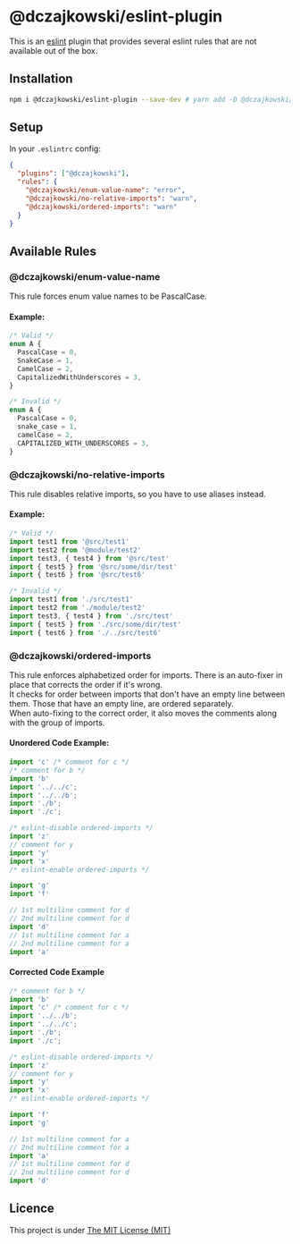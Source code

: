 # @dczajkowski/eslint-plugin
This is an [eslint](https://eslint.org/) plugin that provides several eslint rules that are not available out of the box.

## Installation
```bash
npm i @dczajkowski/eslint-plugin --save-dev # yarn add -D @dczajkowski/eslint-plugin
```
## Setup
In your `.eslintrc` config:

```json
{
  "plugins": ["@dczajkowski"],
  "rules": {
    "@dczajkowski/enum-value-name": "error",
    "@dczajkowski/no-relative-imports": "warn",
    "@dczajkowski/ordered-imports": "warn"
  }
}
```

## Available Rules
### @dczajkowski/enum-value-name
This rule forces enum value names to be PascalCase.

#### Example:
```ts
/* Valid */
enum A {
  PascalCase = 0,
  SnakeCase = 1,
  CamelCase = 2,
  CapitalizedWithUnderscores = 3,
}

/* Invalid */
enum A {
  PascalCase = 0,
  snake_case = 1,
  camelCase = 2,
  CAPITALIZED_WITH_UNDERSCORES = 3,
}
```

### @dczajkowski/no-relative-imports
This rule disables relative imports, so you have to use aliases instead.

#### Example:
```ts
/* Valid */
import test1 from '@src/test1'
import test2 from '@module/test2'
import test3, { test4 } from '@src/test'
import { test5 } from '@src/some/dir/test'
import { test6 } from '@src/test6'

/* Invalid */
import test1 from './src/test1'
import test2 from './module/test2'
import test3, { test4 } from './src/test'
import { test5 } from './src/some/dir/test'
import { test6 } from './../src/test6'
```

### @dczajkowski/ordered-imports
This rule enforces alphabetized order for imports. There is an auto-fixer in place that corrects the order if it's wrong.  
It checks for order between imports that don't have an empty line between them. Those that have an empty line, are ordered separately.  
When auto-fixing to the correct order, it also moves the comments along with the group of imports.  

#### Unordered Code Example:
```ts
import 'c' /* comment for c */
/* comment for b */
import 'b'
import '../../c';
import '../../b';
import './b';
import './c';

/* eslint-disable ordered-imports */
import 'z'
// comment for y
import 'y'
import 'x'
/* eslint-enable ordered-imports */

import 'g'
import 'f'

// 1st multiline comment for d
// 2nd multiline comment for d
import 'd'
// 1st multiline comment for a
// 2nd multiline comment for a
import 'a'
```
#### Corrected Code Example
```ts
/* comment for b */
import 'b'
import 'c' /* comment for c */
import '../../b';
import '../../c';
import './b';
import './c';

/* eslint-disable ordered-imports */
import 'z'
// comment for y
import 'y'
import 'x'
/* eslint-enable ordered-imports */

import 'f'
import 'g'

// 1st multiline comment for a
// 2nd multiline comment for a
import 'a'
// 1st multiline comment for d
// 2nd multiline comment for d
import 'd'
```

## Licence
This project is under [The MIT License (MIT)](https://github.com/DCzajkowski/eslint-plugin/blob/master/LICENSE)
